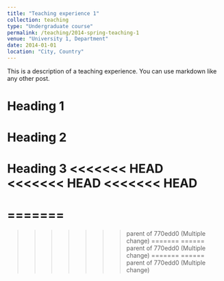 ```yaml
---
title: "Teaching experience 1"
collection: teaching
type: "Undergraduate course"
permalink: /teaching/2014-spring-teaching-1
venue: "University 1, Department"
date: 2014-01-01
location: "City, Country"
---
```


This is a description of a teaching experience. You can use markdown like any other post.

Heading 1
======

Heading 2
======

Heading 3
<<<<<<< HEAD
<<<<<<< HEAD
<<<<<<< HEAD
======
=======
======
>>>>>>> parent of 770edd0 (Multiple change)
=======
======
>>>>>>> parent of 770edd0 (Multiple change)
=======
======
>>>>>>> parent of 770edd0 (Multiple change)
